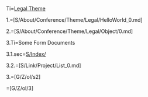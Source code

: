 Ti=<a href="i.php?v=d&f=S/About/Conference/Theme/Legal/0.md">Legal Theme</a>

1.=[S/About/Conference/Theme/Legal/HelloWorld_0.md]

2.=[S/About/Conference/Theme/Legal/Object/0.md]

3.Ti=Some Form Documents

3.1.sec=<a href="i.php?v=l&f=S/Index/">S/Index/</a>

3.2.=[S/Link/Project/List_0.md]

3.=[G/Z/ol/s2]
  
=[G/Z/ol/3]